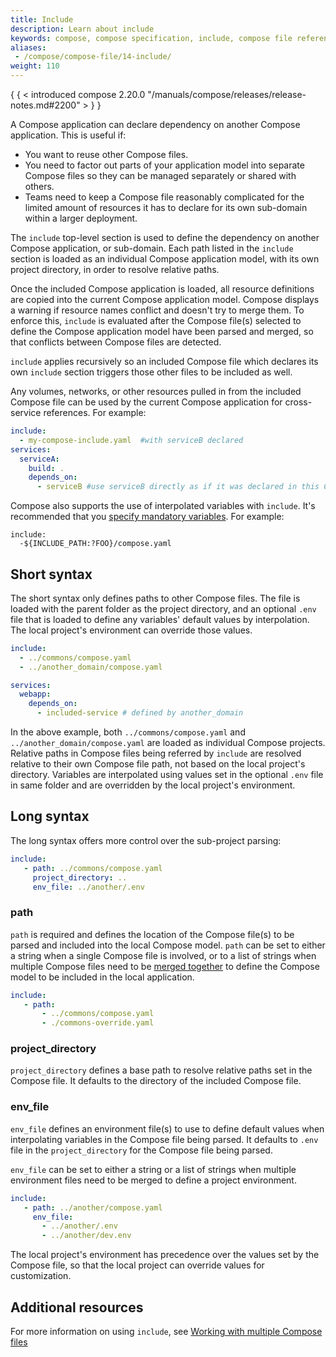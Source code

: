 ```yaml
---
title: Include
description: Learn about include
keywords: compose, compose specification, include, compose file reference
aliases:
 - /compose/compose-file/14-include/
weight: 110
---
```


{ { < introduced compose 2.20.0 "/manuals/compose/releases/release-notes.md#2200" > } }

A Compose application can declare dependency on another Compose application. This is useful if:
- You want to reuse other Compose files.
- You need to factor out parts of your application model into separate Compose files so they can be managed separately or shared with others.
- Teams need to keep a Compose file reasonably complicated for the limited amount of resources it has to declare for its own sub-domain within a larger deployment.

The `include` top-level section is used to define the dependency on another Compose application, or sub-domain.
Each path listed in the `include` section is loaded as an individual Compose application model, with its own project directory, in order to resolve relative paths.

Once the included Compose application is loaded, all resource definitions are copied into the
current Compose application model. Compose displays a warning if resource names conflict and doesn't
try to merge them. To enforce this, `include` is evaluated after the Compose file(s) selected
to define the Compose application model have been parsed and merged, so that conflicts
between Compose files are detected.

`include` applies recursively so an included Compose file which declares its own `include` section triggers those other files to be included as well.

Any volumes, networks, or other resources pulled in from the included Compose file can be used by the current Compose application for cross-service references. For example:

```yaml
include:
  - my-compose-include.yaml  #with serviceB declared
services:
  serviceA:
    build: .
    depends_on:
      - serviceB #use serviceB directly as if it was declared in this Compose file
```

Compose also supports the use of interpolated variables with `include`. It's recommended that you [specify mandatory variables](interpolation.md). For example:

```text
include:
  -${INCLUDE_PATH:?FOO}/compose.yaml
```

## Short syntax

The short syntax only defines paths to other Compose files. The file is loaded with the parent
folder as the project directory, and an optional `.env` file that is loaded to define any variables' default values
by interpolation. The local project's environment can override those values.

```yaml
include:
  - ../commons/compose.yaml
  - ../another_domain/compose.yaml

services:
  webapp:
    depends_on:
      - included-service # defined by another_domain
```

In the above example, both `../commons/compose.yaml` and
`../another_domain/compose.yaml` are loaded as individual Compose projects. Relative paths
in Compose files being referred by `include` are resolved relative to their own Compose
file path, not based on the local project's directory. Variables are interpolated using values set in the optional
`.env` file in same folder and are overridden by the local project's environment.

## Long syntax

The long syntax offers more control over the sub-project parsing:

```yaml
include:
   - path: ../commons/compose.yaml
     project_directory: ..
     env_file: ../another/.env
```

### path

`path` is required and defines the location of the Compose file(s) to be parsed and included into the
local Compose model. `path` can be set to either a string when a single Compose file is involved,
or to a list of strings when multiple Compose files need to be [merged together](merge.md) to
define the Compose model to be included in the local application.

```yaml
include:
   - path:
       - ../commons/compose.yaml
       - ./commons-override.yaml
```

### project_directory

`project_directory` defines a base path to resolve relative paths set in the Compose file. It defaults to
the directory of the included Compose file.

### env_file

`env_file` defines an environment file(s) to use to define default values when interpolating variables
in the Compose file being parsed. It defaults to `.env` file in the `project_directory` for the Compose
file being parsed.

`env_file` can be set to either a string or a list of strings when multiple environment files need to be merged
to define a project environment.

```yaml
include:
   - path: ../another/compose.yaml
     env_file:
       - ../another/.env
       - ../another/dev.env
```

The local project's environment has precedence over the values set by the Compose file, so that the local project can
override values for customization.

## Additional resources

For more information on using `include`, see [Working with multiple Compose files](../../manuals/compose/how-tos/multiple-compose-files/index.md)

